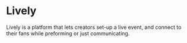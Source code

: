 # Lively
Lively is a platform that lets creators set-up a live event, and connect to their fans while preforming or just communicating.
